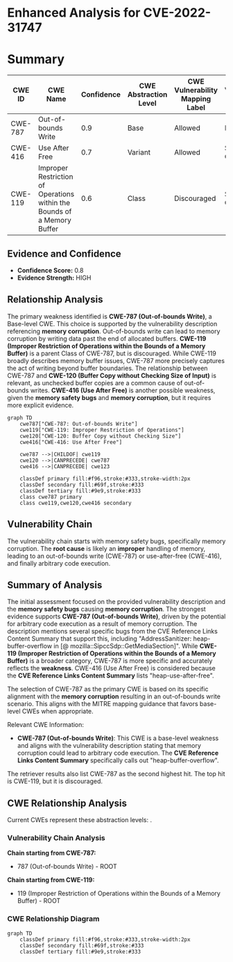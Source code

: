# Enhanced Analysis for CVE-2022-31747

# Summary
| CWE ID | CWE Name | Confidence | CWE Abstraction Level | CWE Vulnerability Mapping Label | CWE-Vulnerability Mapping Notes |
|---|---|---|---|---|---|
| CWE-787 | Out-of-bounds Write | 0.9 | Base | Allowed | Primary CWE |
| CWE-416 | Use After Free | 0.7 | Variant | Allowed | Secondary Candidate |
| CWE-119 | Improper Restriction of Operations within the Bounds of a Memory Buffer | 0.6 | Class | Discouraged | Secondary Candidate |

## Evidence and Confidence

*   **Confidence Score:** 0.8
*   **Evidence Strength:** HIGH

## Relationship Analysis
The primary weakness identified is **CWE-787 (Out-of-bounds Write)**, a Base-level CWE. This choice is supported by the vulnerability description referencing **memory corruption**. Out-of-bounds write can lead to memory corruption by writing data past the end of allocated buffers. **CWE-119 (Improper Restriction of Operations within the Bounds of a Memory Buffer)** is a parent Class of CWE-787, but is discouraged. While CWE-119 broadly describes memory buffer issues, CWE-787 more precisely captures the act of writing beyond buffer boundaries. The relationship between CWE-787 and **CWE-120 (Buffer Copy without Checking Size of Input)** is relevant, as unchecked buffer copies are a common cause of out-of-bounds writes. **CWE-416 (Use After Free)** is another possible weakness, given the **memory safety bugs** and **memory corruption**, but it requires more explicit evidence.

```mermaid
graph TD
    cwe787["CWE-787: Out-of-bounds Write"]
    cwe119["CWE-119: Improper Restriction of Operations"]
    cwe120["CWE-120: Buffer Copy without Checking Size"]
    cwe416["CWE-416: Use After Free"]
    
    cwe787 -->|CHILDOF| cwe119
    cwe120 -->|CANPRECEDE| cwe787
    cwe416 -->|CANPRECEDE| cwe123
    
    classDef primary fill:#f96,stroke:#333,stroke-width:2px
    classDef secondary fill:#69f,stroke:#333
    classDef tertiary fill:#9e9,stroke:#333
    class cwe787 primary
    class cwe119,cwe120,cwe416 secondary
```

## Vulnerability Chain
The vulnerability chain starts with memory safety bugs, specifically memory corruption. The **root cause** is likely an **improper** handling of memory, leading to an out-of-bounds write (CWE-787) or use-after-free (CWE-416), and finally arbitrary code execution.

## Summary of Analysis
The initial assessment focused on the provided vulnerability description and the **memory safety bugs** causing **memory corruption**. The strongest evidence supports **CWE-787 (Out-of-bounds Write)**, driven by the potential for arbitrary code execution as a result of memory corruption. The description mentions several specific bugs from the CVE Reference Links Content Summary that support this, including "AddressSanitizer: heap-buffer-overflow in [@ mozilla::SipccSdp::GetMediaSection]". While **CWE-119 (Improper Restriction of Operations within the Bounds of a Memory Buffer)** is a broader category, CWE-787 is more specific and accurately reflects the **weakness**. CWE-416 (Use After Free) is considered because the **CVE Reference Links Content Summary** lists "heap-use-after-free".

The selection of CWE-787 as the primary CWE is based on its specific alignment with the **memory corruption** resulting in an out-of-bounds write scenario. This aligns with the MITRE mapping guidance that favors base-level CWEs when appropriate.

Relevant CWE Information:
- **CWE-787 (Out-of-bounds Write)**: This CWE is a base-level weakness and aligns with the vulnerability description stating that memory corruption could lead to arbitrary code execution. The **CVE Reference Links Content Summary** specifically calls out "heap-buffer-overflow".

The retriever results also list CWE-787 as the second highest hit. The top hit is CWE-119, but it is discouraged.


## CWE Relationship Analysis

Current CWEs represent these abstraction levels: .


### Vulnerability Chain Analysis

**Chain starting from CWE-787:**
- 787 (Out-of-bounds Write) - ROOT


**Chain starting from CWE-119:**
- 119 (Improper Restriction of Operations within the Bounds of a Memory Buffer) - ROOT



### CWE Relationship Diagram

```mermaid
graph TD
    classDef primary fill:#f96,stroke:#333,stroke-width:2px
    classDef secondary fill:#69f,stroke:#333
    classDef tertiary fill:#9e9,stroke:#333
```